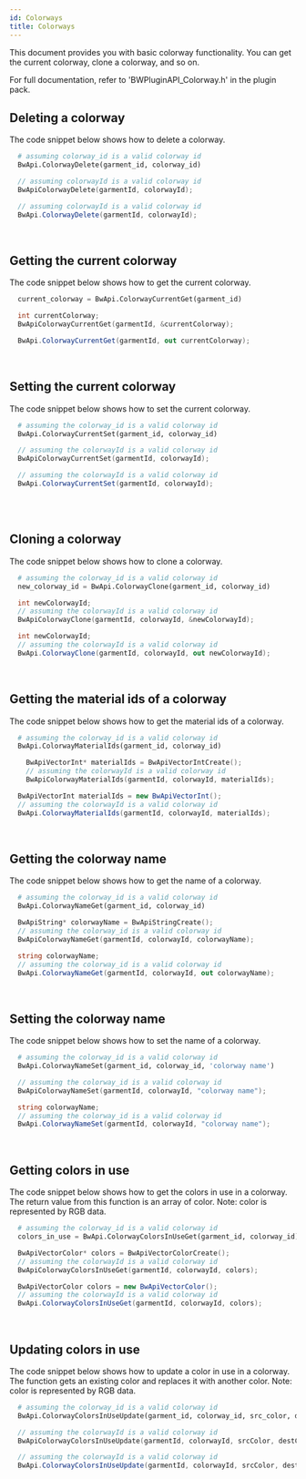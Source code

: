 ```yaml
---
id: Colorways
title: Colorways
---
```


This document provides you with basic colorway functionality. You can get the current colorway, clone a colorway, and so on.

For full documentation, refer to 'BWPluginAPI_Colorway.h' in the plugin pack.


## Deleting a colorway
The code snippet below shows how to delete a colorway. <br/>
<!--DOCUSAURUS_CODE_TABS-->

<!--Python-->

```python
  # assuming colorway_id is a valid colorway id
  BwApi.ColorwayDelete(garment_id, colorway_id)
```
<!--C++-->

```cpp
  // assuming colorwayId is a valid colorway id
  BwApiColorwayDelete(garmentId, colorwayId);
```
<!--C#-->

```csharp
  // assuming colorwayId is a valid colorway id
  BwApi.ColorwayDelete(garmentId, colorwayId);
```
<!--END_DOCUSAURUS_CODE_TABS-->
<br/>

## Getting the current colorway
The code snippet below shows how to get the current colorway.
<!--DOCUSAURUS_CODE_TABS-->

<!--Python-->

```python
  current_colorway = BwApi.ColorwayCurrentGet(garment_id)
```
<!--C++-->

```cpp
  int currentColorway;
  BwApiColorwayCurrentGet(garmentId, &currentColorway);
```
<!--C#-->

```csharp
  BwApi.ColorwayCurrentGet(garmentId, out currentColorway);
```
<!--END_DOCUSAURUS_CODE_TABS-->
<br/>


## Setting the current colorway
The code snippet below shows how to set the current colorway. <br/>
<!--DOCUSAURUS_CODE_TABS-->

<!--Python-->

```python
  # assuming the colorway_id is a valid colorway id
  BwApi.ColorwayCurrentSet(garment_id, colorway_id)
```
<!--C++-->

```cpp
  // assuming the colorwayId is a valid colorway id
  BwApiColorwayCurrentSet(garmentId, colorwayId);
```
<!--C#-->

```csharp
  // assuming the colorwayId is a valid colorway id
  BwApi.ColorwayCurrentSet(garmentId, colorwayId);
```
<!--END_DOCUSAURUS_CODE_TABS-->

<br/><br/>

## Cloning a colorway
The code snippet below shows how to clone a colorway.
<br/>
<!--DOCUSAURUS_CODE_TABS-->

<!--Python-->

```python
  # assuming the colorway_id is a valid colorway id
  new_colorway_id = BwApi.ColorwayClone(garment_id, colorway_id)
```
<!--C++-->

```cpp
  int newColorwayId;
  // assuming the colorwayId is a valid colorway id
  BwApiColorwayClone(garmentId, colorwayId, &newColorwayId);
```
<!--C#-->

```csharp
  int newColorwayId;
  // assuming the colorwayId is a valid colorway id
  BwApi.ColorwayClone(garmentId, colorwayId, out newColorwayId);
```
<!--END_DOCUSAURUS_CODE_TABS-->
<br/>

## Getting the material ids of a colorway
The code snippet below shows how to get the material ids of a colorway.
<!--DOCUSAURUS_CODE_TABS-->

<!--Python-->

```python
  # assuming the colorway_id is a valid colorway id
  BwApi.ColorwayMaterialIds(garment_id, colorway_id)
```
<!--C++-->

```cpp
  	BwApiVectorInt* materialIds = BwApiVectorIntCreate();
  	// assuming the colorwayId is a valid colorway id
	BwApiColorwayMaterialIds(garmentId, colorwayId, materialIds);
```
<!--C#-->

```csharp
  BwApiVectorInt materialIds = new BwApiVectorInt();
  // assuming the colorwayId is a valid colorway id
  BwApi.ColorwayMaterialIds(garmentId, colorwayId, materialIds);
```
<!--END_DOCUSAURUS_CODE_TABS-->
<br/>

## Getting the colorway name
The code snippet below shows how to get the name of a colorway.
<br/>
<!--DOCUSAURUS_CODE_TABS-->

<!--Python-->

```python
  # assuming the colorway_id is a valid colorway id
  BwApi.ColorwayNameGet(garment_id, colorway_id)
```
<!--C++-->

```cpp
  BwApiString* colorwayName = BwApiStringCreate();
  // assuming the colorway_id is a valid colorway id
  BwApiColorwayNameGet(garmentId, colorwayId, colorwayName);
```
<!--C#-->

```csharp
  string colorwayName;
  // assuming the colorway_id is a valid colorway id
  BwApi.ColorwayNameGet(garmentId, colorwayId, out colorwayName);
```
<!--END_DOCUSAURUS_CODE_TABS-->

<br/>

## Setting the colorway name
The code snippet below shows how to set the name of a colorway.
<br/>
<!--DOCUSAURUS_CODE_TABS-->

<!--Python-->


```python
  # assuming the colorway_id is a valid colorway id
  BwApi.ColorwayNameSet(garment_id, colorway_id, 'colorway name')
```
<!--C++-->

```cpp
  // assuming the colorway_id is a valid colorway id
  BwApiColorwayNameSet(garmentId, colorwayId, "colorway name");
```
<!--C#-->

```csharp
  string colorwayName;
  // assuming the colorway_id is a valid colorway id
  BwApi.ColorwayNameSet(garmentId, colorwayId, "colorway name");
```
<!--END_DOCUSAURUS_CODE_TABS-->
<br/>


## Getting colors in use
The code snippet below shows how to get the colors in use in a colorway. The return value from this function is an array of color.
Note: color is represented by RGB data.
<br/>
<!--DOCUSAURUS_CODE_TABS-->

<!--Python-->

```python
  # assuming the colorway_id is a valid colorway id
  colors_in_use = BwApi.ColorwayColorsInUseGet(garment_id, colorway_id)
```
<!--C++-->

```cpp
  BwApiVectorColor* colors = BwApiVectorColorCreate();
  // assuming the colorwayId is a valid colorway id
  BwApiColorwayColorsInUseGet(garmentId, colorwayId, colors);
```
<!--C#-->

```csharp
  BwApiVectorColor colors = new BwApiVectorColor();
  // assuming the colorwayId is a valid colorway id
  BwApi.ColorwayColorsInUseGet(garmentId, colorwayId, colors);
```
<!--END_DOCUSAURUS_CODE_TABS-->

<br/>


## Updating colors in use
The code snippet below shows how to update a color in use in a colorway. The function gets an existing color and replaces it with another color.
Note: color is represented by RGB data.
<br/>
<!--DOCUSAURUS_CODE_TABS-->

<!--Python-->

```python
  # assuming the colorway_id is a valid colorway id
  BwApi.ColorwayColorsInUseUpdate(garment_id, colorway_id, src_color, dest_color)
```
<!--C++-->

```cpp
  // assuming the colorwayId is a valid colorway id
  BwApiColorwayColorsInUseUpdate(garmentId, colorwayId, srcColor, destColor);
```
<!--C#-->

```csharp
  // assuming the colorwayId is a valid colorway id
  BwApi.ColorwayColorsInUseUpdate(garmentId, colorwayId, srcColor, destColor);
```
<!--END_DOCUSAURUS_CODE_TABS-->

<br/>